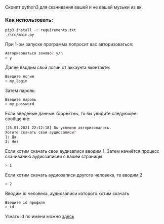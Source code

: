 Скрипт python3 для скачивания вашей и не вашей музыки из вк.

### Как использовать:

```bash
pip3 install -r requirements.txt
./src/main.py
```
При 1-ом запуске программа попросит вас авторизоваться:
```bash
Авторизоваться заново? y/n
> y
```
Далее вводим свой логин от аккаунта вконтакте:
```bash
Введите логин
> my_login 
```
Затем пароль:
```bash
Введите пароль
> my_password
```
Если введёные данные корректны, то вы увидите следующее сообщение:
```bash
[26.01.2021 22:12:18] Вы успешно авторизовались.
Хотите скачать свои аудиозаписи?
1: Да
2: Нет
```
Если хотим скачать свои аудизаписи вводим 1. Затем начнётся процесс скачиванию аудиозаписей с вашей страницы
```bash
> 1
```
Если хотим скачать аудиозаписи другого человека, то вводим 2
```bash
> 2
```
Вводим id человека, аудиозаписи которого хотим скачать
```bash
Введите id профиля
> id
```
Узнать id по имени можно [здесь](http://regvk.com/id/)

